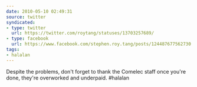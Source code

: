 ```yaml
---
date: 2010-05-10 02:49:31
source: twitter
syndicated:
- type: twitter
  url: https://twitter.com/roytang/statuses/13703257689/
- type: facebook
  url: https://www.facebook.com/stephen.roy.tang/posts/124487677562730
tags:
- halalan
---
```


Despite the problems, don't forget to thank the Comelec staff once you're done, they're overworked and underpaid. #halalan